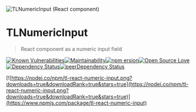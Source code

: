 ![TLNumericInput (React component)](https://repository-images.githubusercontent.com/184097031/41c7d000-780e-11e9-9819-a7f8f5ad4db9)

# TLNumericInput

> React component as a numeric input field

[![Known Vulnerabilities](https://snyk.io//test/github/MitrophD/tl-react-numeric-input/badge.svg?targetFile=package.json)](https://snyk.io//test/github/MitrophD/tl-react-numeric-input?targetFile=package.json)[![Maintainability](https://api.codeclimate.com/v1/badges/9f201ce717d730bdc6de/maintainability)](https://codeclimate.com/github/MitrophD/tl-react-numeric-input/maintainability)[![npm ersion](https://badge.fury.io/js/tl-react-numeric-input.svg)](https://badge.fury.io/js/tl-react-numeric-input)[![Open Source Love](https://badges.frapsoft.com/os/mit/mit.svg?v=102)](https://github.com/MitrophD/tl-react-numeric-input)[![Dependency Status](https://david-dm.org/MitrophD/tl-react-numeric-input/status.svg)](https://david-dm.org/MitrophD/tl-react-numeric-input)[![peerDependency Status](https://david-dm.org/MitropdD/tl-react-numeric-input/peer-status.svg)](https://david-dm.org/MitrophD/tl-react-numeric-input#info=peerDependencies)

[![https://nodei.co/npm/tl-react-numeric-input.png?downloads=true&downloadRank=true&stars=true](https://nodei.co/npm/tl-react-numeric-input.png?downloads=true&downloadRank=true&stars=true)](https://www.npmjs.com/package/tl-react-numeric-input)
